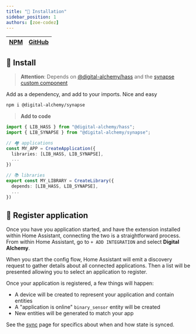 ```yaml
---
title: "🚀 Installation"
sidebar_position: 1
authors: [zoe-codez]
---
```


| [NPM](https://www.npmjs.com/package/@digital-alchemy/synapse) | [GitHub](https://github.com/Digital-Alchemy-TS/synapse) |
| --- | --- |

## 💾 Install

> **Attention**:
> Depends on  [@digital-alchemy/hass](/docs/home-automation/hass/) and the [synapse custom component](/docs/home-automation/synapse/extension)

Add as a dependency, and add to your imports. Nice and easy

```bash
npm i @digital-alchemy/synapse
```

> **Add to code**

```typescript
import { LIB_HASS } from "@digital-alchemy/hass";
import { LIB_SYNAPSE } from "@digital-alchemy/synapse";

// 🏘️ applications
const MY_APP = CreateApplication({
  libraries: [LIB_HASS, LIB_SYNAPSE],
  ...
})

// 📚 libraries
export const MY_LIBRARY = CreateLibrary({
  depends: [LIB_HASS, LIB_SYNAPSE],
  ...
})
```

## 📑 Register application

Once you have you application started, and have the extension installed within Home Assistant, connecting the two is a straightforward process.
From within Home Assistant, go to `+ ADD INTEGRATION` and select **Digital Alchemy**.

When you start the config flow, Home Assistant will emit a discovery request to gather details about all connected applications.
Then a list will be presented allowing you to select an application to register.

Once your application is registered, a few things will happen:
- A device will be created to represent your application and contain entities
- A "application is online" `binary_sensor` entity will be created
- New entities will be generated to match your app

See the [sync](/docs/home-automation/synapse/syncing) page for specifics about when and how state is synced.

